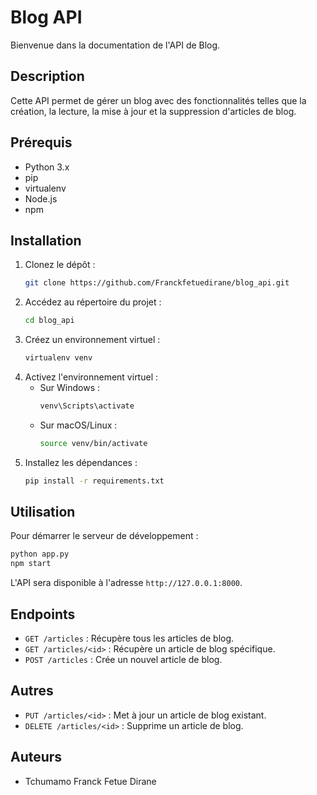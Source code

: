 # Blog API

Bienvenue dans la documentation de l'API de Blog.

## Description

Cette API permet de gérer un blog avec des fonctionnalités telles que la création, la lecture, la mise à jour et la suppression d'articles de blog.

## Prérequis

- Python 3.x
- pip
- virtualenv
- Node.js
- npm

## Installation

1. Clonez le dépôt :
   ```bash
   git clone https://github.com/Franckfetuedirane/blog_api.git
   ```
2. Accédez au répertoire du projet :
   ```bash
   cd blog_api
   ```
3. Créez un environnement virtuel :
   ```bash
   virtualenv venv
   ```
4. Activez l'environnement virtuel :
   - Sur Windows :
     ```bash
     venv\Scripts\activate
     ```
   - Sur macOS/Linux :
     ```bash
     source venv/bin/activate
     ```
5. Installez les dépendances :
   ```bash
   pip install -r requirements.txt
   ```

## Utilisation

Pour démarrer le serveur de développement :
```bash
python app.py
npm start
```

L'API sera disponible à l'adresse `http://127.0.0.1:8000`.

## Endpoints

- `GET /articles` : Récupère tous les articles de blog.
- `GET /articles/<id>` : Récupère un article de blog spécifique.
- `POST /articles` : Crée un nouvel article de blog.

## Autres
- `PUT /articles/<id>` : Met à jour un article de blog existant.
- `DELETE /articles/<id>` : Supprime un article de blog.

## Auteurs

- Tchumamo Franck Fetue Dirane
